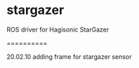 stargazer
=========

ROS driver for Hagisonic StarGazer



==========

20.02.10 adding frame for stargazer sensor